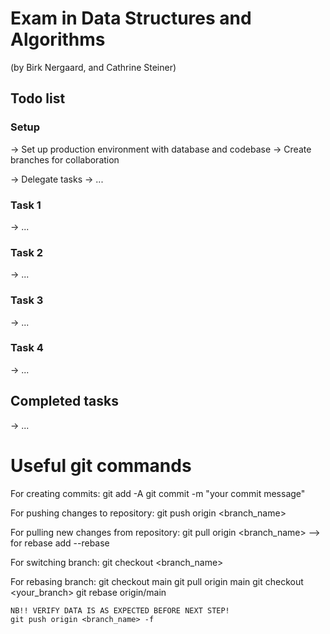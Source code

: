 # Exam in Data Structures and Algorithms
(by Birk Nergaard, and Cathrine Steiner)

## Todo list
### Setup
-> Set up production environment with database and codebase
-> Create branches for collaboration

-> Delegate tasks
-> ... 

### Task 1
-> ... 

### Task 2
-> ... 

### Task 3
-> ... 

### Task 4
-> ... 

## Completed tasks
-> ... 

# Useful git commands

For creating commits:
    git add -A
    git commit -m "your commit message"

For pushing changes to repository:
    git push origin <branch_name>

For pulling new changes from repository:
    git pull origin <branch_name>
    --> for rebase add --rebase
    
For switching branch:
    git checkout <branch_name>

For rebasing branch:
    git checkout main
    git pull origin main
    git checkout <your_branch>
    git rebase origin/main
    
    NB!! VERIFY DATA IS AS EXPECTED BEFORE NEXT STEP!
    git push origin <branch_name> -f


